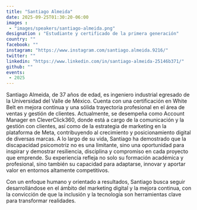 ```yaml
---
title: "Santiago Almeida"
date: 2025-09-25T01:30:20-06:00
images : 
 - "images/speakers/santiago-almeida.png"
designation : "Estudiante y certificado de la primera generación"
country: ""
facebook: ""
instagram: "https://www.instagram.com/santiago.almeida.9216/"
twitter: ""
linkedin: "https://www.linkedin.com/in/santiago-almeida-25146b371/"
github: ""
events: 
 - 2025
---
```


Santiago Almeida, de 37 años de edad, es ingeniero industrial egresado de la Universidad del Valle de México. Cuenta con una certificación en White Belt en mejora continua y una sólida trayectoria profesional en el área de ventas y gestión de clientes.
Actualmente, se desempeña como Account Manager en CleverClick360, donde está a cargo de la comunicación y la gestión con clientes, así como de la estrategia de marketing en la plataforma de Meta, contribuyendo al crecimiento y posicionamiento digital de diversas marcas.
A lo largo de su vida, Santiago ha demostrado que la discapacidad psicomotriz no es una limitante, sino una oportunidad para inspirar y demostrar resiliencia, disciplina y compromiso en cada proyecto que emprende. Su experiencia refleja no solo su formación académica y profesional, sino también su capacidad para adaptarse, innovar y aportar valor en entornos altamente competitivos.

Con un enfoque humano y orientado a resultados, Santiago busca seguir desarrollándose en el ámbito del marketing digital y la mejora continua, con la convicción de que la inclusión y la tecnología son herramientas clave para transformar realidades.

